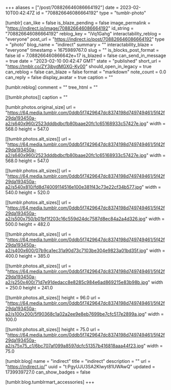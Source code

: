 +++
aliases = ["/post/708826646086664192"]
date = 2023-02-10T00:42:47Z
id = "708826646086664192"
type = "tumblr-photo"

[tumblr]
can_like = false
is_blaze_pending = false
image_permalink = "https://indirect.io/image/708826646086664192"
id_string = "708826646086664192"
reblog_key = "iVq1Gahg"
interactability_reblog = "everyone"
post_url = "https://indirect.io/post/708826646086664192"
type = "photo"
blog_name = "indirect"
summary = ""
interactability_blaze = "everyone"
timestamp = 1675989767.0
slug = ""
is_blocks_post_format = false
id = 7.088266460866642e+17
is_blazed = false
can_send_in_message = true
date = "2023-02-10 00:42:47 GMT"
state = "published"
short_url = "https://tmblr.co/ZY3jbydMGXG-Ky00"
should_open_in_legacy = true
can_reblog = false
can_blaze = false
format = "markdown"
note_count = 0.0
can_reply = false
display_avatar = true
caption = ""

[tumblr.reblog]
comment = ""
tree_html = ""

[[tumblr.photos]]
caption = ""

[tumblr.photos.original_size]
url = "https://64.media.tumblr.com/0ddb5f7429647dc8374198d749749461/5f42f29da193450a-a2/s640x960/2523dddbdbcfb80baae20fc1c65168933c57427e.jpg"
width = 568.0
height = 547.0

[[tumblr.photos.alt_sizes]]
url = "https://64.media.tumblr.com/0ddb5f7429647dc8374198d749749461/5f42f29da193450a-a2/s640x960/2523dddbdbcfb80baae20fc1c65168933c57427e.jpg"
width = 568.0
height = 547.0

[[tumblr.photos.alt_sizes]]
url = "https://64.media.tumblr.com/0ddb5f7429647dc8374198d749749461/5f42f29da193450a-a2/s540x810/fd8d74009114516e100e381f43c73e22cf34b577.jpg"
width = 540.0
height = 520.0

[[tumblr.photos.alt_sizes]]
url = "https://64.media.tumblr.com/0ddb5f7429647dc8374198d749749461/5f42f29da193450a-a2/s500x750/b01bf1f203c16c559d24dc7587d8ec84a2a4d326.jpg"
width = 500.0
height = 482.0

[[tumblr.photos.alt_sizes]]
url = "https://64.media.tumblr.com/0ddb5f7429647dc8374198d749749461/5f42f29da193450a-a2/s400x600/07b9ca1ec31a90d73c7103be304e9823a01bd35f.jpg"
width = 400.0
height = 385.0

[[tumblr.photos.alt_sizes]]
url = "https://64.media.tumblr.com/0ddb5f7429647dc8374198d749749461/5f42f29da193450a-a2/s250x400/71d7e91dedacc8e8285c984e6ad869215e83b98b.jpg"
width = 250.0
height = 241.0

[[tumblr.photos.alt_sizes]]
height = 96.0
url = "https://64.media.tumblr.com/0ddb5f7429647dc8374198d749749461/5f42f29da193450a-a2/s100x200/5f90368c1a02a2ee9e8eb7699be7cfc517e2899a.jpg"
width = 100.0

[[tumblr.photos.alt_sizes]]
height = 75.0
url = "https://64.media.tumblr.com/0ddb5f7429647dc8374198d749749461/5f42f29da193450a-a2/s75x75_c1/6bc707af099a8597dcfc51357b416818aaa44f23.jpg"
width = 75.0

[tumblr.blog]
name = "indirect"
title = "indirect"
description = ""
url = "https://indirect.io/"
uuid = "t:PgyUJU3SA2Klwyt81UWAwQ"
updated = 1739939727.0
can_show_badges = false

[tumblr.blog.tumblrmart_accessories]
+++
